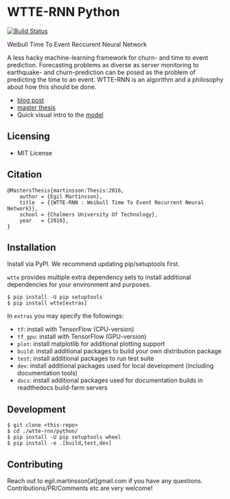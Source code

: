 # WTTE-RNN Python

[![Build Status](https://travis-ci.org/ragulpr/wtte-rnn.svg?branch=master)](https://travis-ci.org/ragulpr/wtte-rnn)

Weibull Time To Event Reccurent Neural Network

A less hacky machine-learning framework for churn- and time to event prediction.
Forecasting problems as diverse as server monitoring to earthquake- and
churn-prediction can be posed as the problem of predicting the time to an event.
WTTE-RNN is an algorithm and a philosophy about how this should be done.

* [blog post](https://ragulpr.github.io/2016/12/22/WTTE-RNN-Hackless-churn-modeling/)
* [master thesis](https://ragulpr.github.io/assets/draft_master_thesis_martinsson_egil_wtte_rnn_2016.pdf)
* Quick visual intro to the [model](https://imgur.com/a/HX4KQ) 


## Licensing

* MIT License

## Citation

```
@MastersThesis{martinsson:Thesis:2016,
    author = {Egil Martinsson},
    title  = {{WTTE-RNN : Weibull Time To Event Recurrent Neural Network}},
    school = {Chalmers University Of Technology},
    year   = {2016},
}
```

## Installation

Install via PyPI.
We recommend updating pip/setuptools first.

`wtte` provides multiple extra dependency sets to install additional
dependencies for your environment and purposes.

```console
$ pip install -U pip setuptools
$ pip install wtte[extras]
```

In `extras` you may specify the followings:

 * `tf`: install with TensorFlow (CPU-version)
 * `tf_gpu`: install with TensorFlow (GPU-version)
 * `plot`: install matplotlib for additional plotting support
 * `build`: install additional packages to build your own distribution package
 * `test`: install additional packages to run test suite
 * `dev`: install additional packages used for local development (including
   documentation tools)
 * `docs`: install additional packages used for documentation builds in
   readthedocs build-farm servers

## Development

```console
$ git clone <this-repo>
$ cd ./wtte-rnn/python/
$ pip install -U pip setuptools wheel
$ pip install -e .[build,test,dev]
```

## Contributing

Reach out to egil.martinsson[at]gmail.com if you have any questions.
Contributions/PR/Comments etc are very welcome!

